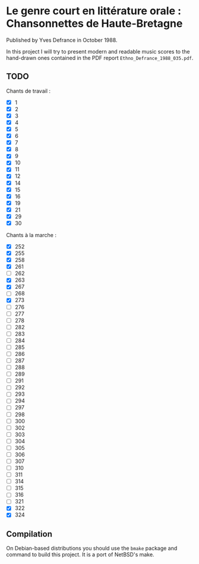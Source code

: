 # Le genre court en littérature orale : Chansonnettes de Haute-Bretagne

Published by Yves Defrance in October 1988.

In this project I will try to present modern and readable music scores to the
hand-drawn ones contained in the PDF report `Ethno_Defrance_1988_035.pdf`.

## TODO

Chants de travail :

- [X]  1
- [X]  2
- [X]  3
- [X]  4
- [X]  5
- [X]  6
- [X]  7
- [X]  8
- [X]  9
- [X] 10
- [X] 11
- [X] 12
- [X] 14
- [X] 15
- [X] 16
- [X] 19
- [X] 21
- [X] 29
- [X] 30

Chants à la marche :

- [X] 252
- [X] 255
- [X] 258
- [X] 261
- [ ] 262
- [X] 263
- [X] 267
- [ ] 268
- [X] 273
- [ ] 276
- [ ] 277
- [ ] 278
- [ ] 282
- [ ] 283
- [ ] 284
- [ ] 285
- [ ] 286
- [ ] 287
- [ ] 288
- [ ] 289
- [ ] 291
- [ ] 292
- [ ] 293
- [ ] 294
- [ ] 297
- [ ] 298
- [ ] 300
- [ ] 302
- [ ] 303
- [ ] 304
- [ ] 305
- [ ] 306
- [ ] 307
- [ ] 310
- [ ] 311
- [ ] 314
- [ ] 315
- [ ] 316
- [ ] 321
- [X] 322
- [X] 324

## Compilation

On Debian-based distributions you should use the `bmake` package and
command to build this project. It is a port of NetBSD's make.
